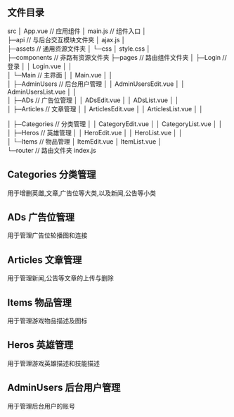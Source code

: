 ## 文件目录

src
  │  App.vue	// 应用组件
  │  main.js	// 组件入口
  │  
  ├─api			// 与后台交互模块文件夹
  │      ajax.js
  │      
  ├─assets			// 通用资源文件夹
  │  └─css
  │          style.css
  │          
  ├─components		// 非路有资源文件夹
  ├─pages			// 路由组件文件夹
  │  ├─Login		// 登录
  │  │      Login.vue
  │  │      
  │  └─Main		// 主界面
  │      │  Main.vue
  │      │  
  │      ├─AdminUsers	// 后台用户管理
  │      │      AdminUsersEdit.vue
  │      │      AdminUsersList.vue
  │      │      
  │      ├─ADs		// 广告位管理
  │      │      ADsEdit.vue
  │      │      ADsList.vue
  │      │      
  │      ├─Articles		// 文章管理
  │      │      ArticlesEdit.vue
  │      │      ArticlesList.vue
  │      │      
  
  │      ├─Categories		// 分类管理
  │      │      CategoryEdit.vue
  │      │      CategoryList.vue
  │      │      
  │      ├─Heros		// 英雄管理
  │      │      HeroEdit.vue
  │      │      HeroList.vue
  │      │      
  │      └─Items		// 物品管理
  │              ItemEdit.vue
  │              ItemList.vue
  │              
  └─router			// 路由文件夹
           index.js
## Categories 分类管理
用于增删英雌,文章,广告位等大类,以及新闻,公告等小类
## ADs 广告位管理
用于管理广告位轮播图和连接
## Articles	文章管理
用于管理新闻,公告等文章的上传与删除
## Items 物品管理
用于管理游戏物品描述及图标
## Heros 英雄管理
用于管理游戏英雄描述和技能描述
## AdminUsers 后台用户管理
用于管理后台用户的账号
